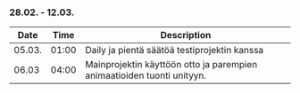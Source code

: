 ### 28.02. - 12.03.

| Date   | Time  | Description     |
| ------ | ----- | --------------- |
| 05.03. | 01:00 |Daily ja pientä säätöä testiprojektin kanssa|
| 06.03  | 04:00 |Mainprojektin käyttöön otto ja parempien animaatioiden tuonti unityyn.|
